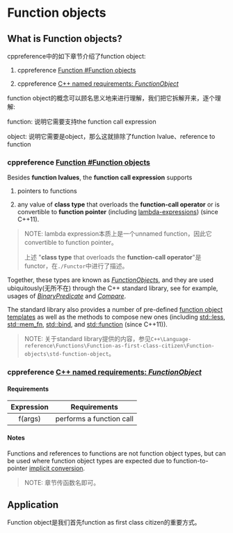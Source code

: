 # Function objects



## What is Function objects?

cppreference中的如下章节介绍了function object: 

1) cppreference [Function #Function objects](https://en.cppreference.com/w/cpp/language/functions#Function_objects)

2) cppreference [C++ named requirements: *FunctionObject*](https://en.cppreference.com/w/cpp/named_req/FunctionObject)

function object的概念可以顾名思义地来进行理解，我们把它拆解开来，逐个理解:

function: 说明它需要支持the function call expression 

object: 说明它需要是object，那么这就排除了function lvalue、reference to function

### cppreference [Function #Function objects](https://en.cppreference.com/w/cpp/language/functions#Function_objects)

Besides **function lvalues**, the **function call expression** supports 

1) pointers to functions

2) any value of **class type** that overloads the **function-call operator** or is convertible to **function pointer** (including [lambda-expressions](https://en.cppreference.com/w/cpp/language/lambda)) (since C++11).

> NOTE: lambda expression本质上是一个unnamed function，因此它convertible to function pointer。
>
> 上述 "**class type** that overloads the **function-call operator**"是functor，在`./Functor`中进行了描述。

Together, these types are known as [*FunctionObject*s](https://en.cppreference.com/w/cpp/named_req/FunctionObject), and they are used ubiquitously(无所不在) through the C++ standard library, see for example, usages of [*BinaryPredicate*](https://en.cppreference.com/w/cpp/named_req/BinaryPredicate) and [*Compare*](https://en.cppreference.com/w/cpp/named_req/Compare).

The standard library also provides a number of pre-defined [function object templates](https://en.cppreference.com/w/cpp/utility/functional) as well as the methods to compose new ones (including [std::less](https://en.cppreference.com/w/cpp/utility/functional/less), [std::mem_fn](https://en.cppreference.com/w/cpp/utility/functional/mem_fn), [std::bind](https://en.cppreference.com/w/cpp/utility/functional/bind), and [std::function](https://en.cppreference.com/w/cpp/utility/functional/function) (since C++11)).

> NOTE: 关于standard library提供的内容，参见`C++\Language-reference\Functions\Function-as-first-class-citizen\Function-objects\std-function-object`。

### cppreference [C++ named requirements: *FunctionObject*](https://en.cppreference.com/w/cpp/named_req/FunctionObject)

#### Requirements

| Expression |       Requirements       |
| :--------: | :----------------------: |
|  f(args)   | performs a function call |

#### Notes

Functions and references to functions are not function object types, but can be used where function object types are expected due to function-to-pointer [implicit conversion](https://en.cppreference.com/w/cpp/language/implicit_cast).

> NOTE: 章节传函数名即可。

## Application

Function object是我们首先function as first class citizen的重要方式。



